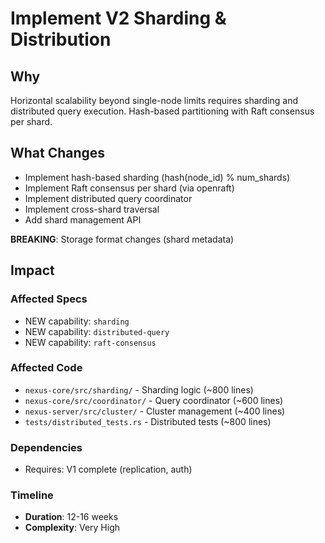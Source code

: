 # Implement V2 Sharding & Distribution

## Why

Horizontal scalability beyond single-node limits requires sharding and distributed query execution. Hash-based partitioning with Raft consensus per shard.

## What Changes

- Implement hash-based sharding (hash(node_id) % num_shards)
- Implement Raft consensus per shard (via openraft)
- Implement distributed query coordinator
- Implement cross-shard traversal
- Add shard management API

**BREAKING**: Storage format changes (shard metadata)

## Impact

### Affected Specs
- NEW capability: `sharding`
- NEW capability: `distributed-query`
- NEW capability: `raft-consensus`

### Affected Code
- `nexus-core/src/sharding/` - Sharding logic (~800 lines)
- `nexus-core/src/coordinator/` - Query coordinator (~600 lines)
- `nexus-server/src/cluster/` - Cluster management (~400 lines)
- `tests/distributed_tests.rs` - Distributed tests (~800 lines)

### Dependencies
- Requires: V1 complete (replication, auth)

### Timeline
- **Duration**: 12-16 weeks
- **Complexity**: Very High

